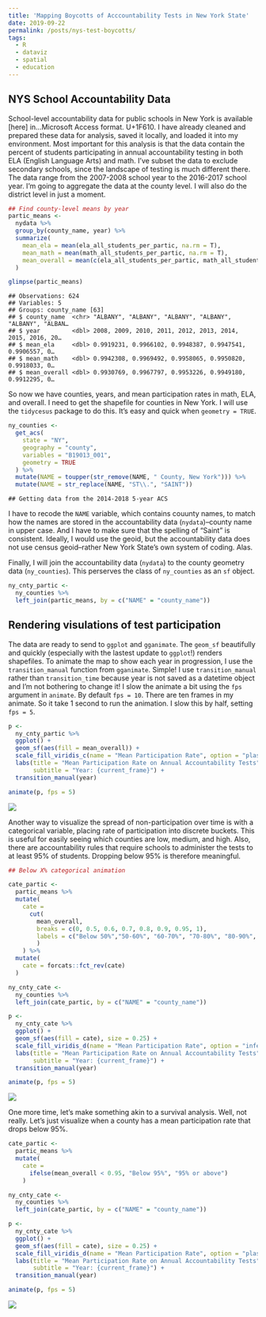 ```yaml
---
title: 'Mapping Boycotts of Acccountability Tests in New York State'
date: 2019-09-22
permalink: /posts/nys-test-boycotts/
tags:
  - R
  - dataviz
  - spatial
  - education
---
```


## NYS School Accountability Data

School-level accountability data for public schools in New York is
available \[here\] in…Microsoft Access format. U+1F610. I have already
cleaned and prepared these data for analysis, saved it locally, and
loaded it into my environment. Most important for this analysis is that
the data contain the percent of students participating in annual
accountability testing in both ELA (English Language Arts) and math.
I’ve subset the data to exclude secondary schools, since the landscape
of testing is much different there. The data range from the 2007-2008
school year to the 2016-2017 school year. I’m going to aggregate the
data at the county level. I will also do the district level in just a moment.

``` r
## Find county-level means by year
partic_means <-
  nydata %>% 
  group_by(county_name, year) %>% 
  summarize(
    mean_ela = mean(ela_all_students_per_partic, na.rm = T),
    mean_math = mean(math_all_students_per_partic, na.rm = T),
    mean_overall = mean(c(ela_all_students_per_partic, math_all_students_per_partic), na.rm = T)
  )

glimpse(partic_means)
```

    ## Observations: 624
    ## Variables: 5
    ## Groups: county_name [63]
    ## $ county_name  <chr> "ALBANY", "ALBANY", "ALBANY", "ALBANY", "ALBANY", "ALBAN…
    ## $ year         <dbl> 2008, 2009, 2010, 2011, 2012, 2013, 2014, 2015, 2016, 20…
    ## $ mean_ela     <dbl> 0.9919231, 0.9966102, 0.9948387, 0.9947541, 0.9906557, 0…
    ## $ mean_math    <dbl> 0.9942308, 0.9969492, 0.9958065, 0.9950820, 0.9918033, 0…
    ## $ mean_overall <dbl> 0.9930769, 0.9967797, 0.9953226, 0.9949180, 0.9912295, 0…

So now we have counties, years, and mean participation rates in math,
ELA, and overall. I need to get the shapefile for counties in New York.
I will use the `tidycesus` package to do this. It’s easy and quick when
`geometry = TRUE`.

``` r
ny_counties <-
  get_acs(
    state = "NY",
    geography = "county",
    variables = "B19013_001",
    geometry = TRUE
  ) %>%
  mutate(NAME = toupper(str_remove(NAME, " County, New York"))) %>% 
  mutate(NAME = str_replace(NAME, "ST\\.", "SAINT"))
```

    ## Getting data from the 2014-2018 5-year ACS

I have to recode the `NAME` variable, which contains couunty names, to
match how the names are stored in the accountability data
(`nydata`)–county name in upper case. And I have to make sure that the
spelling of “Saint” is consistent. Ideally, I would use the geoid, but
the accountability data does not use census geoid–rather New York
State’s own system of coding. Alas.

Finally, I will join the accountability data (`nydata`) to the county
geometry data (`ny_counties`). This perserves the class of `ny_counties`
as an `sf` object.

``` r
ny_cnty_partic <-
  ny_counties %>%
  left_join(partic_means, by = c("NAME" = "county_name"))
```

## Rendering visulations of test participation

The data are ready to send to `ggplot` and `gganimate`. The `geom_sf`
beautifully and quickly (especially with the lastest update to
`ggplot`\!) renders shapefiles. To animate the map to show each year in
progression, I use the `transition_manual` function from `gganimate`.
Simple\! I use `transition_manual` rather than `transition_time` because
year is not saved as a datetime object and I’m not bothering to change
it\! I slow the animate a bit using the `fps` argument in `animate`. By
default `fps = 10`. There are ten frames in my animate. So it take 1
second to run the animation. I slow this by half, setting `fps = 5`.

``` r
p <-
  ny_cnty_partic %>% 
  ggplot() +
  geom_sf(aes(fill = mean_overall)) +
  scale_fill_viridis_c(name = "Mean Participation Rate", option = "plasma", direction = 1) +
  labs(title = "Mean Participation Rate on Annual Accountability Tests", 
       subtitle = "Year: {current_frame}") +
  transition_manual(year)

animate(p, fps = 5)
```

![](http://ramorel.github.io/files/2019-09-22-map_of_test_boycotts_files/figure-gfm/map1-1.gif)<!-- -->

Another way to visualize the spread of non-participation over time is
with a categorical variable, placing rate of participation into discrete
buckets. This is useful for easily seeing which counties are low,
medium, and high. Also, there are accountability rules that require
schools to administer the tests to at least 95% of students. Dropping
below 95% is therefore meaningful.

``` r
## Below X% categorical animation

cate_partic <-
  partic_means %>% 
  mutate(
    cate = 
      cut(
        mean_overall, 
        breaks = c(0, 0.5, 0.6, 0.7, 0.8, 0.9, 0.95, 1), 
        labels = c("Below 50%","50-60%", "60-70%", "70-80%", "80-90%", "90-95%", "Above 95%")
        )
    ) %>% 
  mutate(
    cate = forcats::fct_rev(cate)
  )

ny_cnty_cate <-
  ny_counties %>%
  left_join(cate_partic, by = c("NAME" = "county_name"))

p <- 
  ny_cnty_cate %>% 
  ggplot() +
  geom_sf(aes(fill = cate), size = 0.25) +
  scale_fill_viridis_d(name = "Mean Participation Rate", option = "inferno", direction = -1) +
  labs(title = "Mean Participation Rate on Annual Accountability Tests", 
       subtitle = "Year: {current_frame}") +
  transition_manual(year) 

animate(p, fps = 5)
```

![](http://ramorel.github.io/files/2019-09-22-map_of_test_boycotts_files/figure-gfm/map2-1.gif)<!-- -->

One more time, let’s make something akin to a survival analysis. Well,
not really. Let’s just visualize when a county has a mean participation
rate that drops below 95%.

``` r
cate_partic <-
  partic_means %>% 
  mutate(
    cate = 
      ifelse(mean_overall < 0.95, "Below 95%", "95% or above")
    ) 

ny_cnty_cate <-
  ny_counties %>%
  left_join(cate_partic, by = c("NAME" = "county_name"))

p <- 
  ny_cnty_cate %>% 
  ggplot() +
  geom_sf(aes(fill = cate), size = 0.25) +
  scale_fill_viridis_d(name = "Mean Participation Rate", option = "plasma", direction = -1) +
  labs(title = "Mean Participation Rate on Annual Accountability Tests", 
       subtitle = "Year: {current_frame}") +
  transition_manual(year) 

animate(p, fps = 5)
```

![](http://ramorel.github.io/files/2019-09-22-map_of_test_boycotts_files/figure-gfm/map3-1.gif)<!-- -->
